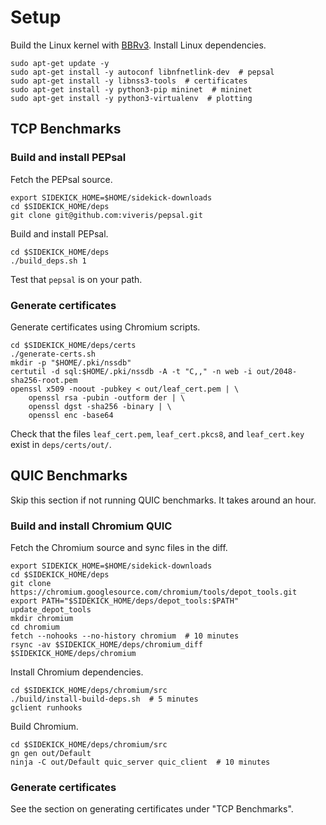 # Setup

Build the Linux kernel with [BBRv3](https://github.com/ygina/sidekick-downloads/blob/main/deps/BBRV3.md).
Install Linux dependencies.

```
sudo apt-get update -y
sudo apt-get install -y autoconf libnfnetlink-dev  # pepsal
sudo apt-get install -y libnss3-tools  # certificates
sudo apt-get install -y python3-pip mininet  # mininet
sudo apt-get install -y python3-virtualenv  # plotting
```

## TCP Benchmarks

### Build and install PEPsal

Fetch the PEPsal source.

```
export SIDEKICK_HOME=$HOME/sidekick-downloads
cd $SIDEKICK_HOME/deps
git clone git@github.com:viveris/pepsal.git
```

Build and install PEPsal.

```
cd $SIDEKICK_HOME/deps
./build_deps.sh 1
```

Test that `pepsal` is on your path.

### Generate certificates

Generate certificates using Chromium scripts.

```
cd $SIDEKICK_HOME/deps/certs
./generate-certs.sh
mkdir -p "$HOME/.pki/nssdb"
certutil -d sql:$HOME/.pki/nssdb -A -t "C,," -n web -i out/2048-sha256-root.pem
openssl x509 -noout -pubkey < out/leaf_cert.pem | \
	openssl rsa -pubin -outform der | \
	openssl dgst -sha256 -binary | \
	openssl enc -base64
```

Check that the files `leaf_cert.pem`, `leaf_cert.pkcs8`, and `leaf_cert.key`
exist in `deps/certs/out/`.

## QUIC Benchmarks

Skip this section if not running QUIC benchmarks. It takes around an hour.

### Build and install Chromium QUIC

Fetch the Chromium source and sync files in the diff.

```
export SIDEKICK_HOME=$HOME/sidekick-downloads
cd $SIDEKICK_HOME/deps
git clone https://chromium.googlesource.com/chromium/tools/depot_tools.git
export PATH="$SIDEKICK_HOME/deps/depot_tools:$PATH"
update_depot_tools
mkdir chromium
cd chromium
fetch --nohooks --no-history chromium  # 10 minutes
rsync -av $SIDEKICK_HOME/deps/chromium_diff $SIDEKICK_HOME/deps/chromium
```

Install Chromium dependencies.
```
cd $SIDEKICK_HOME/deps/chromium/src
./build/install-build-deps.sh  # 5 minutes
gclient runhooks
```

Build Chromium.
```
cd $SIDEKICK_HOME/deps/chromium/src
gn gen out/Default
ninja -C out/Default quic_server quic_client  # 10 minutes
```

### Generate certificates

See the section on generating certificates under "TCP Benchmarks".
